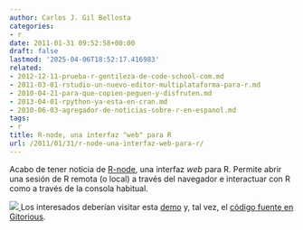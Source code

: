 ```yaml
---
author: Carlos J. Gil Bellosta
categories:
- r
date: 2011-01-31 09:52:58+00:00
draft: false
lastmod: '2025-04-06T18:52:17.416983'
related:
- 2012-12-11-prueba-r-gentileza-de-code-school-com.md
- 2011-03-01-rstudio-un-nuevo-editor-multiplataforma-para-r.md
- 2010-04-21-para-que-copien-peguen-y-disfruten.md
- 2013-04-01-rpython-ya-esta-en-cran.md
- 2010-06-03-agregador-de-noticias-sobre-r-en-espanol.md
tags:
- r
title: R-node, una interfaz "web" para R
url: /2011/01/31/r-node-una-interfaz-web-para-r/
---
```


Acabo de tener noticia de [R-node](http://squirelove.net/r-node/doku.php), una interfaz _web_ para R. Permite abrir una sesión de R remota (o local) a través del navegador e interactuar con R como a través de la consola habitual.

[](/wp-uploads/2011/01/r_node.png#center)[![](/wp-uploads/2011/01/r_node1.png#center)
](/wp-uploads/2011/01/r_node1.png#center)
Los interesados deberían visitar esta [demo](http://69.164.204.238:2904/) y, tal vez, el [código fuente en Gitorious](http://gitorious.org/r-node/r-node).